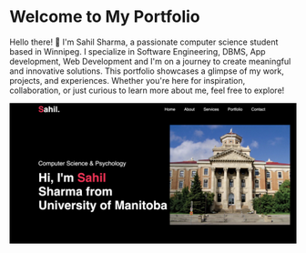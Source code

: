 # Welcome to My Portfolio

Hello there! 👋 I'm Sahil Sharma, a passionate computer science student based in Winnipeg. I specialize in Software Engineering, DBMS, App development, Web Development and I'm on a journey to create meaningful and innovative solutions. This portfolio showcases a glimpse of my work, projects, and experiences. Whether you're here for inspiration, collaboration, or just curious to learn more about me, feel free to explore!

<img src="Readme.png" alt="Portfolio">
